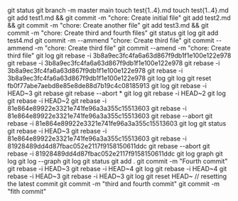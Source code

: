 git status
git branch -m master main
touch test{1..4}.md
touch test{1..4}.md
git add test1.md && git commit -m "chore: Create initial file"
git add test2.md && git commit -m "chore: Create another file"
git add test3.md && git commit -m "chore: Create third and fourth files"
git status
git log
git add test4.md
git commit -m --ammend "chore: Create third file"
git commit --ammend -m "chore: Create third file"
git commit --amend -m "chore: Create third file"
git log
git rebase -i 3b8a9ec3fc4fa6a63d867f9db1f1e100e122e978
git rebase -i 3b8a9ec3fc4fa6a63d867f9db1f1e100e122e978
git rebase -i 3b8a9ec3fc4fa6a63d867f9db1f1e100e122e978
git rebase -i 3b8a9ec3fc4fa6a63d867f9db1f1e100e122e978
git log
git log
git reset fb0f77abe7aebd8e85e8de88d7b19c4c08185913
git log
git rebase -i HEAD~3
git rebase
git rebase --abort
* 
git log
git rebase -i HEAD~2
git log
git rebase -i HEAD~2
git rebase -i 81e864e89922e3321e741fe96a3a355c15513603
git rebase -i 81e864e89922e3321e741fe96a3a355c15513603
git rebase --abort
git rebase -i 81e864e89922e3321e741fe96a3a355c15513603
git log
git status
git rebase -i HEAD~3
git rebase -i 81e864e89922e3321e741fe96a3a355c15513603
git rebase -i 81928489dd4d87fbac052e2117f9158150611ddc
git rebase --abort
git rebase -i 81928489dd4d87fbac052e2117f9158150611ddc
git log graph
git log
git log --graph
git log
git status
git add .
git commit -m "Fourth commit"
git rebase -i HEAD~3
git rebase -i HEAD~4
git log
git rebase -i HEAD~4
git rebase -i HEAD~3
git rebase -i HEAD~3
git log
git reset HEAD~ // resetting the latest commit
git commit -m "third and fourth commit"
git commit -m "fith commit"


  